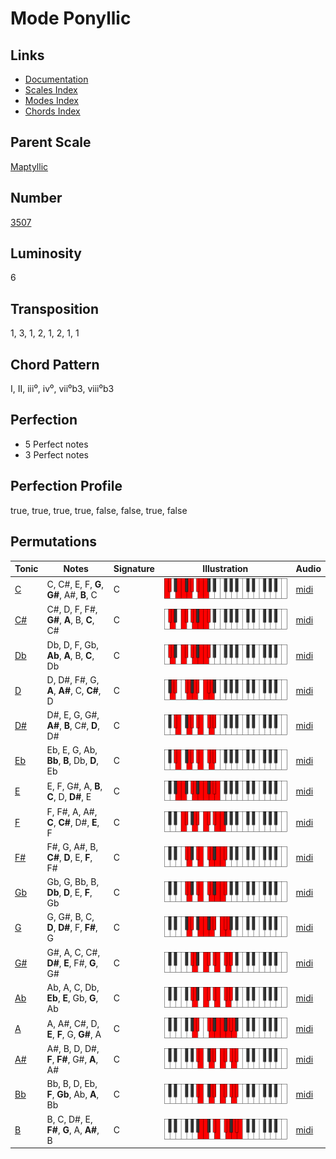 # Mode Ponyllic

## Links

- [Documentation](README.md)
- [Scales Index](Scales.md)
- [Modes Index](Modes.md)
- [Chords Index](Chords.md)

## Parent Scale

[Maptyllic](ScaleMaptyllic.md)

## Number

[3507](https://ianring.com/musictheory/scales/3507)

## Luminosity

6

## Transposition

1, 3, 1, 2, 1, 2, 1, 1

## Chord Pattern

I, II, iii⁰, iv⁰, vii⁰b3, viii⁰b3

## Perfection

- 5 Perfect notes
- 3 Perfect notes

## Perfection Profile

true, true, true, true, false, false, true, false

## Permutations

| Tonic | Notes | Signature | Illustration | Audio |
|-------|-------|-----------|--------------|-------|
| [C](ModeCNaturalPonyllic.md) | C, C#, E, F, **G**, **G#**, A#, **B**, C | C | ![CNaturalPonyllic](ModeCNaturalPonyllic.png) | [midi](https://github.com/edipermadi/music/blob/main/docs/ModeCNaturalPonyllic.mid?raw=true) |
| [C#](ModeCSharpPonyllic.md) | C#, D, F, F#, **G#**, **A**, B, **C**, C# | C | ![CSharpPonyllic](ModeCSharpPonyllic.png) | [midi](https://github.com/edipermadi/music/blob/main/docs/ModeCSharpPonyllic.mid?raw=true) |
| [Db](ModeDFlatPonyllic.md) | Db, D, F, Gb, **Ab**, **A**, B, **C**, Db | C | ![DFlatPonyllic](ModeDFlatPonyllic.png) | [midi](https://github.com/edipermadi/music/blob/main/docs/ModeDFlatPonyllic.mid?raw=true) |
| [D](ModeDNaturalPonyllic.md) | D, D#, F#, G, **A**, **A#**, C, **C#**, D | C | ![DNaturalPonyllic](ModeDNaturalPonyllic.png) | [midi](https://github.com/edipermadi/music/blob/main/docs/ModeDNaturalPonyllic.mid?raw=true) |
| [D#](ModeDSharpPonyllic.md) | D#, E, G, G#, **A#**, **B**, C#, **D**, D# | C | ![DSharpPonyllic](ModeDSharpPonyllic.png) | [midi](https://github.com/edipermadi/music/blob/main/docs/ModeDSharpPonyllic.mid?raw=true) |
| [Eb](ModeEFlatPonyllic.md) | Eb, E, G, Ab, **Bb**, **B**, Db, **D**, Eb | C | ![EFlatPonyllic](ModeEFlatPonyllic.png) | [midi](https://github.com/edipermadi/music/blob/main/docs/ModeEFlatPonyllic.mid?raw=true) |
| [E](ModeENaturalPonyllic.md) | E, F, G#, A, **B**, **C**, D, **D#**, E | C | ![ENaturalPonyllic](ModeENaturalPonyllic.png) | [midi](https://github.com/edipermadi/music/blob/main/docs/ModeENaturalPonyllic.mid?raw=true) |
| [F](ModeFNaturalPonyllic.md) | F, F#, A, A#, **C**, **C#**, D#, **E**, F | C | ![FNaturalPonyllic](ModeFNaturalPonyllic.png) | [midi](https://github.com/edipermadi/music/blob/main/docs/ModeFNaturalPonyllic.mid?raw=true) |
| [F#](ModeFSharpPonyllic.md) | F#, G, A#, B, **C#**, **D**, E, **F**, F# | C | ![FSharpPonyllic](ModeFSharpPonyllic.png) | [midi](https://github.com/edipermadi/music/blob/main/docs/ModeFSharpPonyllic.mid?raw=true) |
| [Gb](ModeGFlatPonyllic.md) | Gb, G, Bb, B, **Db**, **D**, E, **F**, Gb | C | ![GFlatPonyllic](ModeGFlatPonyllic.png) | [midi](https://github.com/edipermadi/music/blob/main/docs/ModeGFlatPonyllic.mid?raw=true) |
| [G](ModeGNaturalPonyllic.md) | G, G#, B, C, **D**, **D#**, F, **F#**, G | C | ![GNaturalPonyllic](ModeGNaturalPonyllic.png) | [midi](https://github.com/edipermadi/music/blob/main/docs/ModeGNaturalPonyllic.mid?raw=true) |
| [G#](ModeGSharpPonyllic.md) | G#, A, C, C#, **D#**, **E**, F#, **G**, G# | C | ![GSharpPonyllic](ModeGSharpPonyllic.png) | [midi](https://github.com/edipermadi/music/blob/main/docs/ModeGSharpPonyllic.mid?raw=true) |
| [Ab](ModeAFlatPonyllic.md) | Ab, A, C, Db, **Eb**, **E**, Gb, **G**, Ab | C | ![AFlatPonyllic](ModeAFlatPonyllic.png) | [midi](https://github.com/edipermadi/music/blob/main/docs/ModeAFlatPonyllic.mid?raw=true) |
| [A](ModeANaturalPonyllic.md) | A, A#, C#, D, **E**, **F**, G, **G#**, A | C | ![ANaturalPonyllic](ModeANaturalPonyllic.png) | [midi](https://github.com/edipermadi/music/blob/main/docs/ModeANaturalPonyllic.mid?raw=true) |
| [A#](ModeASharpPonyllic.md) | A#, B, D, D#, **F**, **F#**, G#, **A**, A# | C | ![ASharpPonyllic](ModeASharpPonyllic.png) | [midi](https://github.com/edipermadi/music/blob/main/docs/ModeASharpPonyllic.mid?raw=true) |
| [Bb](ModeBFlatPonyllic.md) | Bb, B, D, Eb, **F**, **Gb**, Ab, **A**, Bb | C | ![BFlatPonyllic](ModeBFlatPonyllic.png) | [midi](https://github.com/edipermadi/music/blob/main/docs/ModeBFlatPonyllic.mid?raw=true) |
| [B](ModeBNaturalPonyllic.md) | B, C, D#, E, **F#**, **G**, A, **A#**, B | C | ![BNaturalPonyllic](ModeBNaturalPonyllic.png) | [midi](https://github.com/edipermadi/music/blob/main/docs/ModeBNaturalPonyllic.mid?raw=true) |
